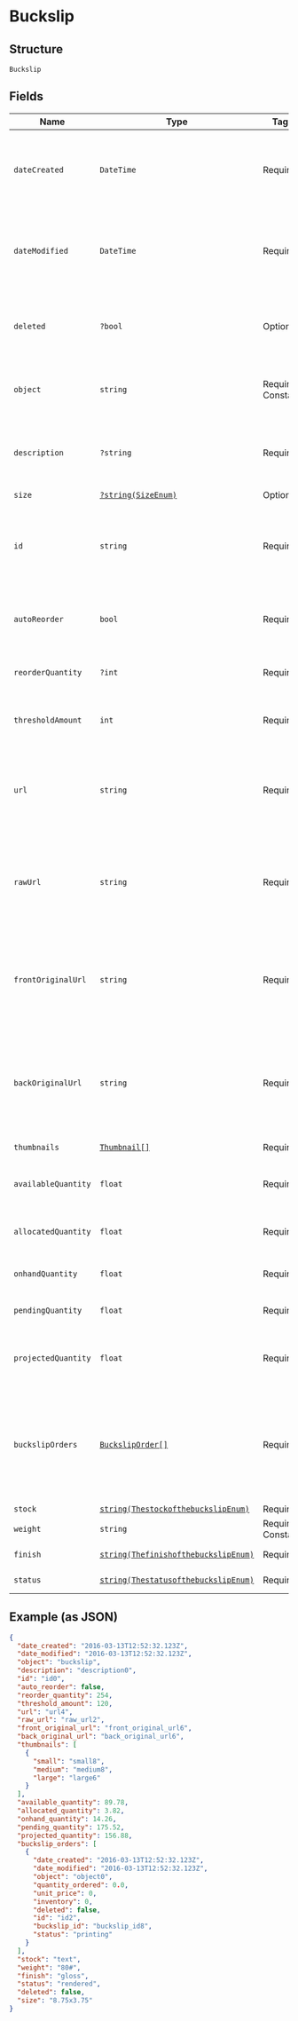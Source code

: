 
# Buckslip

## Structure

`Buckslip`

## Fields

| Name | Type | Tags | Description | Getter | Setter |
|  --- | --- | --- | --- | --- | --- |
| `dateCreated` | `DateTime` | Required | A timestamp in ISO 8601 format of the date the resource was created. | getDateCreated(): \DateTime | setDateCreated(\DateTime dateCreated): void |
| `dateModified` | `DateTime` | Required | A timestamp in ISO 8601 format of the date the resource was last modified. | getDateModified(): \DateTime | setDateModified(\DateTime dateModified): void |
| `deleted` | `?bool` | Optional | Only returned if the resource has been successfully deleted. | getDeleted(): ?bool | setDeleted(?bool deleted): void |
| `object` | `string` | Required, Constant | Value is resource type.<br>**Default**: `'buckslip'` | getObject(): string | setObject(string object): void |
| `description` | `?string` | Required | Description of the buckslip.<br>**Constraints**: *Maximum Length*: `255` | getDescription(): ?string | setDescription(?string description): void |
| `size` | [`?string(SizeEnum)`](../../doc/models/size-enum.md) | Optional | - | getSize(): ?string | setSize(?string size): void |
| `id` | `string` | Required | Unique identifier prefixed with `bck_`.<br>**Constraints**: *Pattern*: `^bck_[a-zA-Z0-9]+$` | getId(): string | setId(string id): void |
| `autoReorder` | `bool` | Required | True if the buckslips should be auto-reordered. | getAutoReorder(): bool | setAutoReorder(bool autoReorder): void |
| `reorderQuantity` | `?int` | Required | The number of buckslips to be reordered. | getReorderQuantity(): ?int | setReorderQuantity(?int reorderQuantity): void |
| `thresholdAmount` | `int` | Required | The threshold amount of the buckslip | getThresholdAmount(): int | setThresholdAmount(int thresholdAmount): void |
| `url` | `string` | Required | The signed link for the buckslip.<br>**Constraints**: *Minimum Length*: `1`, *Maximum Length*: `2083` | getUrl(): string | setUrl(string url): void |
| `rawUrl` | `string` | Required | The raw URL of the buckslip.<br>**Constraints**: *Minimum Length*: `1`, *Maximum Length*: `2083` | getRawUrl(): string | setRawUrl(string rawUrl): void |
| `frontOriginalUrl` | `string` | Required | The original URL of the front template.<br>**Constraints**: *Minimum Length*: `1`, *Maximum Length*: `2083` | getFrontOriginalUrl(): string | setFrontOriginalUrl(string frontOriginalUrl): void |
| `backOriginalUrl` | `string` | Required | The original URL of the back template.<br>**Constraints**: *Minimum Length*: `1`, *Maximum Length*: `2083` | getBackOriginalUrl(): string | setBackOriginalUrl(string backOriginalUrl): void |
| `thumbnails` | [`Thumbnail[]`](../../doc/models/thumbnail.md) | Required | - | getThumbnails(): array | setThumbnails(array thumbnails): void |
| `availableQuantity` | `float` | Required | The available quantity of buckslips. | getAvailableQuantity(): float | setAvailableQuantity(float availableQuantity): void |
| `allocatedQuantity` | `float` | Required | The allocated quantity of buckslips. | getAllocatedQuantity(): float | setAllocatedQuantity(float allocatedQuantity): void |
| `onhandQuantity` | `float` | Required | The onhand quantity of buckslips. | getOnhandQuantity(): float | setOnhandQuantity(float onhandQuantity): void |
| `pendingQuantity` | `float` | Required | The pending quantity of buckslips. | getPendingQuantity(): float | setPendingQuantity(float pendingQuantity): void |
| `projectedQuantity` | `float` | Required | The sum of pending and onhand quantities of buckslips. | getProjectedQuantity(): float | setProjectedQuantity(float projectedQuantity): void |
| `buckslipOrders` | [`BuckslipOrder[]`](../../doc/models/buckslip-order.md) | Required | An array of buckslip orders that are associated with the buckslip.<br>**Constraints**: *Minimum Items*: `0` | getBuckslipOrders(): array | setBuckslipOrders(array buckslipOrders): void |
| `stock` | [`string(ThestockofthebuckslipEnum)`](../../doc/models/thestockofthebuckslip-enum.md) | Required | - | getStock(): string | setStock(string stock): void |
| `weight` | `string` | Required, Constant | **Default**: `'80#'` | getWeight(): string | setWeight(string weight): void |
| `finish` | [`string(ThefinishofthebuckslipEnum)`](../../doc/models/thefinishofthebuckslip-enum.md) | Required | - | getFinish(): string | setFinish(string finish): void |
| `status` | [`string(ThestatusofthebuckslipEnum)`](../../doc/models/thestatusofthebuckslip-enum.md) | Required | - | getStatus(): string | setStatus(string status): void |

## Example (as JSON)

```json
{
  "date_created": "2016-03-13T12:52:32.123Z",
  "date_modified": "2016-03-13T12:52:32.123Z",
  "object": "buckslip",
  "description": "description0",
  "id": "id0",
  "auto_reorder": false,
  "reorder_quantity": 254,
  "threshold_amount": 120,
  "url": "url4",
  "raw_url": "raw_url2",
  "front_original_url": "front_original_url6",
  "back_original_url": "back_original_url6",
  "thumbnails": [
    {
      "small": "small8",
      "medium": "medium8",
      "large": "large6"
    }
  ],
  "available_quantity": 89.78,
  "allocated_quantity": 3.82,
  "onhand_quantity": 14.26,
  "pending_quantity": 175.52,
  "projected_quantity": 156.88,
  "buckslip_orders": [
    {
      "date_created": "2016-03-13T12:52:32.123Z",
      "date_modified": "2016-03-13T12:52:32.123Z",
      "object": "object0",
      "quantity_ordered": 0.0,
      "unit_price": 0,
      "inventory": 0,
      "deleted": false,
      "id": "id2",
      "buckslip_id": "buckslip_id8",
      "status": "printing"
    }
  ],
  "stock": "text",
  "weight": "80#",
  "finish": "gloss",
  "status": "rendered",
  "deleted": false,
  "size": "8.75x3.75"
}
```

